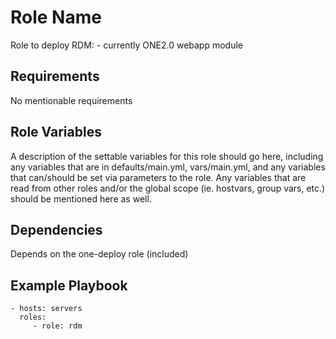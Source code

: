 Role Name
=========

Role to deploy RDM: 
    - currently ONE2.0 webapp module

Requirements
------------

No mentionable requirements

Role Variables
--------------

A description of the settable variables for this role should go here, including any variables that are in defaults/main.yml, vars/main.yml, and any variables that can/should be set via parameters to the role. Any variables that are read from other roles and/or the global scope (ie. hostvars, group vars, etc.) should be mentioned here as well.

Dependencies
------------

Depends on the one-deploy role (included)

Example Playbook
----------------

    - hosts: servers
      roles:
         - role: rdm
